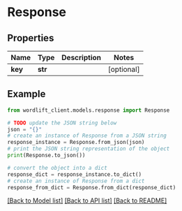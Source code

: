 # Response


## Properties

Name | Type | Description | Notes
------------ | ------------- | ------------- | -------------
**key** | **str** |  | [optional] 

## Example

```python
from wordlift_client.models.response import Response

# TODO update the JSON string below
json = "{}"
# create an instance of Response from a JSON string
response_instance = Response.from_json(json)
# print the JSON string representation of the object
print(Response.to_json())

# convert the object into a dict
response_dict = response_instance.to_dict()
# create an instance of Response from a dict
response_from_dict = Response.from_dict(response_dict)
```
[[Back to Model list]](../README.md#documentation-for-models) [[Back to API list]](../README.md#documentation-for-api-endpoints) [[Back to README]](../README.md)


